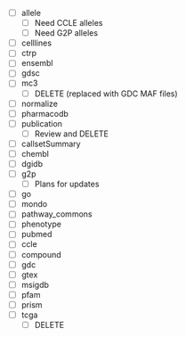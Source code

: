 

- [ ] allele
  - [ ] Need CCLE alleles
  - [ ] Need G2P alleles
- [ ] celllines
- [ ] ctrp
- [ ] ensembl
- [ ] gdsc
- [ ] mc3
  - [ ] DELETE (replaced with GDC MAF files)
- [ ] normalize
- [ ] pharmacodb
- [ ] publication
  - [ ] Review and DELETE
- [ ] callsetSummary
- [ ] chembl
- [ ] dgidb
- [ ] g2p
   - [ ] Plans for updates
- [ ] go
- [ ] mondo
- [ ] pathway_commons
- [ ] phenotype
- [ ] pubmed
- [ ] ccle
- [ ] compound
- [ ] gdc
- [ ] gtex
- [ ] msigdb
- [ ] pfam
- [ ] prism
- [ ] tcga
  - [ ] DELETE